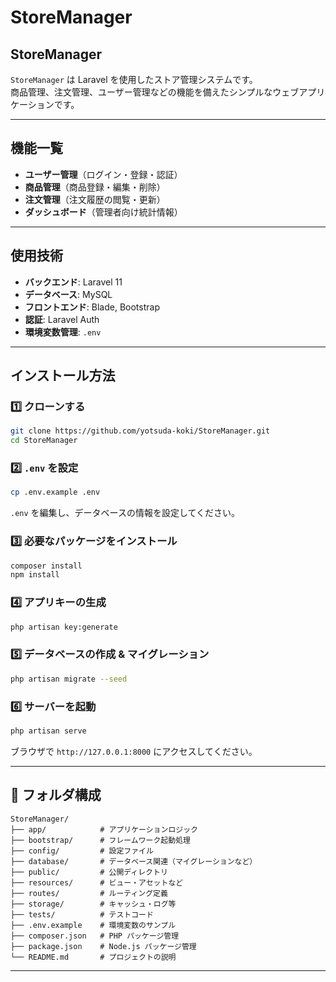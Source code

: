 # StoreManager

## StoreManager
`StoreManager` は Laravel を使用したストア管理システムです。  
商品管理、注文管理、ユーザー管理などの機能を備えたシンプルなウェブアプリケーションです。

---

## 機能一覧
- **ユーザー管理**（ログイン・登録・認証）
- **商品管理**（商品登録・編集・削除）
- **注文管理**（注文履歴の閲覧・更新）
- **ダッシュボード**（管理者向け統計情報）

---

## 使用技術
- **バックエンド**: Laravel 11
- **データベース**: MySQL
- **フロントエンド**: Blade, Bootstrap
- **認証**: Laravel Auth
- **環境変数管理**: `.env`

---

## インストール方法

### 1️⃣ クローンする
```bash
git clone https://github.com/yotsuda-koki/StoreManager.git
cd StoreManager
```

### 2️⃣ `.env` を設定
```bash
cp .env.example .env
```
`.env` を編集し、データベースの情報を設定してください。

### 3️⃣ 必要なパッケージをインストール
```bash
composer install
npm install
```

### 4️⃣ アプリキーの生成
```bash
php artisan key:generate
```

### 5️⃣ データベースの作成 & マイグレーション
```bash
php artisan migrate --seed
```

### 6️⃣ サーバーを起動
```bash
php artisan serve
```
ブラウザで `http://127.0.0.1:8000` にアクセスしてください。

---

## 📂 フォルダ構成
```
StoreManager/
├── app/            # アプリケーションロジック
├── bootstrap/      # フレームワーク起動処理
├── config/         # 設定ファイル
├── database/       # データベース関連（マイグレーションなど）
├── public/         # 公開ディレクトリ
├── resources/      # ビュー・アセットなど
├── routes/         # ルーティング定義
├── storage/        # キャッシュ・ログ等
├── tests/          # テストコード
├── .env.example    # 環境変数のサンプル
├── composer.json   # PHP パッケージ管理
├── package.json    # Node.js パッケージ管理
└── README.md       # プロジェクトの説明
```

---
